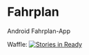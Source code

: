 # Fahrplan
Android Fahrplan-App

Waffle: [![Stories in Ready](https://badge.waffle.io/IMSmobile/Fahrplan.svg?label=ready&title=Ready)](http://waffle.io/IMSmobile/Fahrplan)
